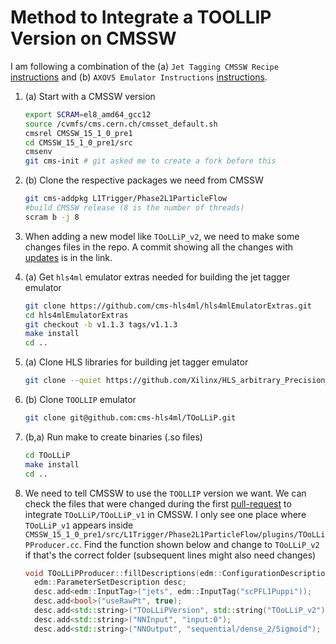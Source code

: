 # Method to Integrate a TOOLLIP Version on CMSSW

I am following a combination of the (a) `Jet Tagging CMSSW Recipe` [instructions](https://codimd.web.cern.ch/pB3K4fFiSrmblUHFAMYoxA?view) and (b) `AXOV5 Emulator Instructions` [instructions](https://codimd.web.cern.ch/s/-6VCkWSpE#New-Model-Testing).

1. (a) Start with a CMSSW version 
   ```bash
   export SCRAM=el8_amd64_gcc12
   source /cvmfs/cms.cern.ch/cmsset_default.sh
   cmsrel CMSSW_15_1_0_pre1
   cd CMSSW_15_1_0_pre1/src
   cmsenv
   git cms-init # git asked me to create a fork before this
   ```
2. (b) Clone the respective packages we need from CMSSW
   ```bash
   git cms-addpkg L1Trigger/Phase2L1ParticleFlow
   #build CMSSW release (8 is the number of threads)
   scram b -j 8
   ```


3. When adding a new model like `TOoLLiP_v2`, we need to make some changes files in the repo. A commit showing all the changes with [updates](https://github.com/cms-hls4ml/TOoLLiP/commit/6064629a002391a6822791513f8610e2d66747ff) is in the link.

4. (a) Get `hls4ml` emulator extras needed for building the jet tagger emulator
   ```bash
   git clone https://github.com/cms-hls4ml/hls4mlEmulatorExtras.git 
   cd hls4mlEmulatorExtras 
   git checkout -b v1.1.3 tags/v1.1.3
   make install
   cd ..
   ```
5. (a) Clone HLS libraries for building jet tagger emulator
   ```bash
   git clone --quiet https://github.com/Xilinx/HLS_arbitrary_Precision_Types.git hls
   ```
6. (b) Clone `TOOLLIP` emulator
   ```bash
   git clone git@github.com:cms-hls4ml/TOoLLiP.git
   ```

7. (b,a) Run make to create binaries (.so files)
   ```bash
   cd TOoLLiP
   make install
   cd ..
   ```

8. We need to tell CMSSW to use the `TOOLLIP` version we want. We can check the files that were changed during the first [pull-request](https://github.com/cms-sw/cmssw/pull/43638/files) to integrate `TOoLLiP/TOoLLiP_v1` in CMSSW. I only see one place where `TOoLLiP_v1` appears inside `CMSSW_15_1_0_pre1/src/L1Trigger/Phase2L1ParticleFlow/plugins/TOoLLiPProducer.cc`. Find the function shown below and change to `TOoLLiP_v2` if that's the correct folder (subsequent lines might also need changes)
   ```c++
   void TOoLLiPProducer::fillDescriptions(edm::ConfigurationDescriptions& descriptions) {
     edm::ParameterSetDescription desc;
     desc.add<edm::InputTag>("jets", edm::InputTag("scPFL1Puppi"));
     desc.add<bool>("useRawPt", true);
     desc.add<std::string>("TOoLLiPVersion", std::string("TOoLLiP_v2"));
     desc.add<std::string>("NNInput", "input:0");
     desc.add<std::string>("NNOutput", "sequential/dense_2/Sigmoid");
   ```
   






   
   
